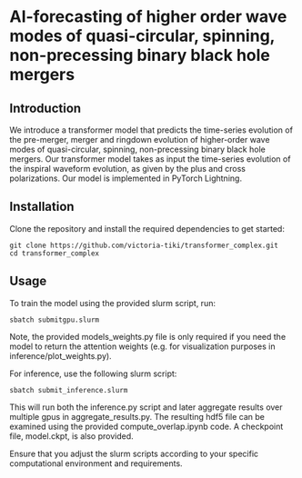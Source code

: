 # AI-forecasting of higher order wave modes of quasi-circular, spinning, non-precessing binary black hole mergers

## Introduction
We introduce a transformer model that predicts the time-series evolution of the pre-merger, merger and ringdown evolution of higher-order wave modes of quasi-circular, spinning, non-precessing binary black hole mergers. Our transformer model takes as input the time-series evolution of the inspiral waveform evolution, as given by the plus and cross polarizations. Our model is implemented in PyTorch Lightning.

## Installation
Clone the repository and install the required dependencies to get started:
```
git clone https://github.com/victoria-tiki/transformer_complex.git
cd transformer_complex
```

## Usage
To train the model using the provided slurm script, run:
```
sbatch submitgpu.slurm
```
Note, the provided models_weights.py file is only required if you need the model to return the attention weights (e.g. for visualization purposes in inference/plot_weights.py).  

For inference, use the following slurm script:
```
sbatch submit_inference.slurm
```
This will run both the inference.py script and later aggregate results over multiple gpus in aggregate_results.py. The resulting hdf5 file can be examined using the provided compute_overlap.ipynb code. A checkpoint file, model.ckpt, is also provided. 

Ensure that you adjust the slurm scripts according to your specific computational environment and requirements.



